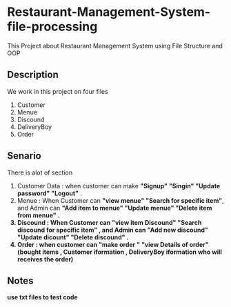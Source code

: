 # Restaurant-Management-System-file-processing
This Project about Restaurant Management System using File Structure and OOP

## Description

We work in this project on four files
1. Customer
2. Menue
3. Discound 
4. DeliveryBoy
5. Order

## Senario
There is alot of section 
1. Customer Data : when customer can make <b>"Signup"   "Singin"    "Update password"   "Logout"</b> .
2. Menue         : When Customer can <b>"view menue" "Search for specific item"</b>, and Admin can <b>"Add item to menue" "Update menue" "Delete item from menue"<b> .
3. Discound      : When Customer can <b>"view item Discound" "Search discound for specific item"</b> , and Admin can <b>"Add new discound" "Update dicount" "Delete discound" </b>.
4. Order         : when customer can <b>"make order "  "view Details of order"</b> (bought items , Customer iformation , DeliveryBoy iformation who will receives the order)

## Notes 
use txt files to test code
   
